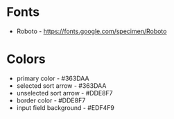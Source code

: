 # Fonts

-   Roboto - https://fonts.google.com/specimen/Roboto

# Colors

-   primary color - #363DAA
-   selected sort arrow - #363DAA
-   unselected sort arrow - #DDE8F7
-   border color - #DDE8F7
-   input field background - #EDF4F9
